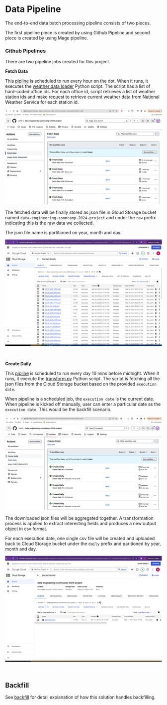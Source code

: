 # Data Pipeline


The end-to-end data batch processing pipeline consists of two pieces.

The first pipeline piece is created by using Github Pipeline and second piece is created by using Mage pipeline.


### Github Pipelines

There are two pipeline jobs created for this project.

**Fetch Data**

This [pipline](../.github/workflows/fetch.yaml) is scheduled to run every hour on the dot. When it runs, it executes the [weather data loader](../src/weather_data_loader.py) Python script. The script has a list of hard-coded office ids. For each office id, script retrieves a list of weather station ids and make request to retrieve current weather data from National Weather Service for each station id.

![github fetch data](./github_fetch_data.png)


The fetched data will be finally stored as json file in Gloud Storage bucket named `data-engineering-zoomcamp-2024-project` and under the `raw` prefix indicating this is the raw data we collected.

The json file name is partitioned on year, month and day.

![cloud storage raw](./storage_raw.png)


<br>

**Create Daily**

This [pipline](../.github/workflows/daily.yaml) is scheduled to run every day 10 mins before midnight. When it runs, it execute the [transform.py](../src/transform.py) Python script. The script is fetching all the json files from the Cloud Storage bucket based on the provided `execution date`.

When pipeline is a scheduled job, the `execution date` is the current date. When pipeline is kicked off manually, user can enter a particular date as the `execution date`. This would be the backfill scenario.

![github create daily](./github_create_daily.png)

The downloaded json files will be aggregated together. A transformation process is applied to extract interesting fields and produces a new output object in csv format.

For each execution date, one single csv file will be created and uploaded back to Cloud Storage bucket under the `daily` prefix and paritioned by year, month and day.

![storage daily](./storage_daily.png)



<br>

## Backfill

See [backfill](./backfill.md) for detail explanation of how this solution handles backfilling.

<br>

